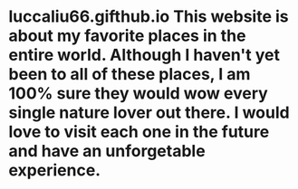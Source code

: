 # luccaliu66.gifthub.io  This website is about my favorite places in the entire world. Although I haven't yet been to all of these places, I am 100% sure they would wow every single nature lover out there. I would love to visit each one in the future and have an unforgetable experience.
